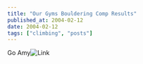 ```yaml
---
title: "Our Gyms Bouldering Comp Results"
published_at: 2004-02-12
date: 2004-02-12
tags: ["climbing", "posts"]
---
```

Go Amy![Link](http://www.rockcomps.com/rockcomps/comps/event_details.cfm?id=601&tab=results&CFID=187798&CFTOKEN=81661883)